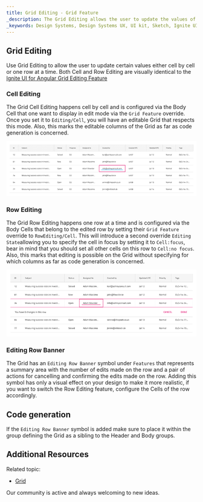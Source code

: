 ```yaml
---
title: Grid Editing - Grid Feature
_description: The Grid Editing allows the user to update the values of the records displayed in the Grid.
_keywords: Design Systems, Design Systems UX, UI kit, Sketch, Ignite UI for Angular, Sketch to Angular, Sketch to Angular, Angular, Angular Design System, Export code from Sketch, Design Kits for Angular, Sketch HTML, Sketch to HTML, Sketch UI kits
---
```


## Grid Editing

Use Grid Editing to allow the user to update certain values either cell by cell or one row at a time. Both Cell and Row Editing are visually identical to the [Ignite UI for Angular Grid Editing Feature](https://jp.infragistics.com/products/ignite-ui-angular/angular/components/grid/editing.html)

### Cell Editing

The Grid Cell Editing happens cell by cell and is configured via the Body Cell that one want to display in edit mode via the `Grid Feature` override. Once you set it to `Editing/Cell`, you will have an editable Grid that respects this mode. Also, this marks the editable columns of the Grid as far as code generation is concerned.

<img class="responsive-img" src="../images/grid_cell_edit.png" srcset="../images/grid_cell_edit@2x.png 2x" />

### Row Editing

The Grid Row Editing happens one row at a time and is configured via the Body Cells that belong to the edited row by setting their `Grid Feature` override to `RowEditing/Cell`. This will introduce a second override `Editing State`allowing you to specify the cell in focus by setting it to `Cell:focus`, bear in mind that you should set all other cells on this row to `Cell:no focus`. Also, this marks that editing is possible on the Grid without specifying for which columns as far as code generation is concerned.

<img class="responsive-img" src="../images/grid_row_edit.png" srcset="../images/grid_row_edit@2x.png 2x" />

### Editing Row Banner

The Grid has an `Editing Row Banner` symbol under `Features` that represents a summary area with the number of edits made on the row and a pair of actions for cancelling and confirming the edits made on the row. Adding this symbol has only a visual effect on your design to make it more realistic, if you want to switch the Row Editing feature, configure the Cells of the row accordingly.

## Code generation

If the `Editing Row Banner` symbol is added make sure to place it within the group defining the Grid as a sibling to the Header and Body groups.

## Additional Resources

Related topic:

- [Grid](grid.md)
  <div class="divider--half"></div>

Our community is active and always welcoming to new ideas.
